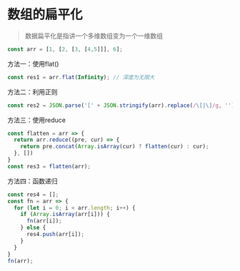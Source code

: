 # 数组的扁平化

> 数据扁平化是指讲一个多维数组变为一个一维数组

```js
const arr = [1, [2, [3, [4,5]]], 6];
```

方法一：使用flat()

```js
const res1 = arr.flat(Infinity); // 深度为无限大
```

方法二：利用正则

```js
const res2 = JSON.parse('[' + JSON.stringify(arr).replace(/\[|\]/g, '') + ']');
```

方法三：使用reduce

```js
const flatten = arr => {
  return arr.reduce((pre, cur) => {
    return pre.concat(Array.isArray(cur) ? flatten(cur) : cur);
  }, [])
}
const res3 = flatten(arr);
```

方法四：函数递归

```js
const res4 = [];
const fn = arr => {
  for (let i = 0; i < arr.length; i++) {
    if (Array.isArray(arr[i])) {
      fn(arr[i]);
    } else {
      res4.push(arr[i]);
    }
  }
}
fn(arr);
```